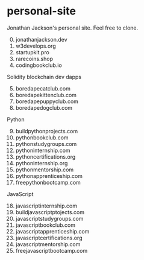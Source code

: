 # personal-site
Jonathan Jackson's personal site. Feel free to clone.

0. jonathanjackson.dev
1. w3develops.org
2. startupkit.pro
3. rarecoins.shop
4. codingbookclub.io

Solidity blockchain dev dapps

5. boredapecatclub.com
6. boredapekittenclub.com
7. boredapepuppyclub.com
8. boredapedogclub.com

Python

9. buildpythonprojects.com
10. pythonbookclub.com
11. pythonstudygroups.com
12. pythoninternship.com
13. pythoncertifications.org
14. pythoninternship.org
15. pythonmentorship.com
16. pythonapprenticeship.com
17. freepythonbootcamp.com

JavaScript

18. javascriptinternship.com
19. buildjavascriptptojects.com
20. javascriptstudygroups.com
21. javascriptbookclub.com
22. javascriptapprenticeship.com
23. javascriptcertifications.org
24. javascriptmentorship.com
25. freejavascriptbootcamp.com
